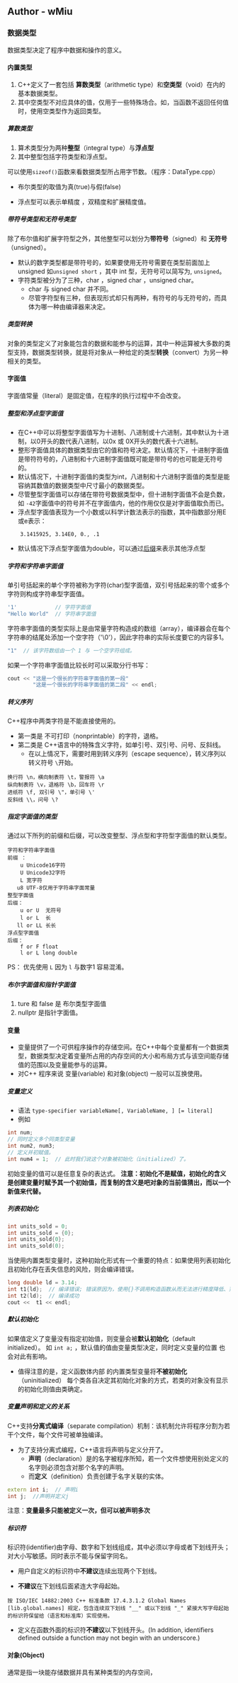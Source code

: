 ## Author - wMiu

### 数据类型
数据类型决定了程序中数据和操作的意义。
#### 内置类型
1. C++定义了一套包括 **算数类型**（arithmetic type）和**空类型**（void）在内的基本数据类型。
2. 其中空类型不对应具体的值，仅用于一些特殊场合。如，当函数不返回任何值时，使用空类型作为返回类型。

##### 算数类型
1. 算术类型分为两种**整型**（integral type）与**浮点型**
2. 其中整型包括字符类型和浮点型。

可以使用`sizeof()`函数来看数据类型所占用字节数。（程序：DataType.cpp）

- 布尔类型的取值为真(true)与假(false)

- 浮点型可以表示单精度 ，双精度和扩展精度值。

##### 带符号类型和无符号类型
除了布尔值和扩展字符型之外，其他整型可以划分为**带符号**（signed）和 **无符号**（unsigned）。
- 默认的数字类型都是带符号的，如果要使用无符号需要在类型前面加上 unsigned 如`unsigned short` ，其中 int 型，无符号可以简写为, `unsigned`。
- 字符类型被分为了三种，char ，signed char ，unsigned char。
   - char 与 signed char 并不同。
   - 尽管字符型有三种，但表现形式却只有两种，有符号的与无符号的，而具体为哪一种由编译器来决定。

##### 类型转换
对象的类型定义了对象能包含的数据和能参与的运算，其中一种运算被大多数的类型支持，数据类型转换，就是将对象从一种给定的类型**转换**（convert）为另一种相关的类型。

#### 字面值
字面值常量（literal）是固定值，在程序的执行过程中不会改变。

##### 整型和浮点型字面值
- 在C++中可以将整型字面值写为十进制、八进制或十六进制，其中默认为十进制，以0开头的数代表八进制，以0x 或 0X开头的数代表十六进制。
- 整形字面值具体的数据类型由它的值和符号决定。默认情况下，十进制字面值是带符符号的，八进制和十六进制字面值既可能是带符号的也可能是无符号的。
- 默认情况下，十进制字面值的类型为int，八进制和十六进制字面值的类型是能容纳其数值的数据类型中尺寸最小的数据类型。
- 尽管整型字面值可以存储在带符号数据类型中，但十进制字面值不会是负数，如 `-42`字面值中的符号并不在字面值内，他的作用仅仅是对字面值取负而已。
- 浮点型字面值表现为一个小数或以科学计数法表示的指数，其中指数部分用E或e表示：
```
    3.1415925, 3.14E0, 0., .1
```
- 默认情况下浮点型字面值为double，可以通过[后缀](#指定字面值的类型)来表示其他浮点型

##### 字符和字符串字面值
单引号括起来的单个字符被称为字符(char)型字面值，双引号括起来的零个或多个字符则构成字符串型字面值。
```C++
'1'            // 字符字面值
"Hello World"  // 字符串字面值
```
字符串字面值的类型实际上是由常量字符构造成的数组（array），编译器会在每个字符串的结尾处添加一个空字符（'\0'），因此字符串的实际长度要它的内容多1。
```C++
"1"  // 该字符数组由一个 1 与 一个空字符组成。
```
如果一个字符串字面值比较长时可以采取分行书写：
```C++
cout << "这是一个很长的字符串字面值的第一段"
        "这是一个很长的字符串字面值的第二段" << endl;
```
##### 转义序列
C++程序中两类字符是不能直接使用的。
- 第一类是 不可打印（nonprintable）的字符，退格。
- 第二类是 C++语言中的特殊含义字符，如单引号、双引号、问号、反斜线。
   - 在以上情况下，需要时用到转义序列（escape sequence），转义序列以转义符号 `\`开始。
```
换行符 \n，横向制表符 \t，警报符 \a
纵向制表符 \v，退格符 \b，回车符 \r
进纸符 \f, 双引号 \"，单引号 \'
反斜线 \\，问号 \?
```
##### 指定字面值的类型
通过以下所列的前缀和后缀，可以改变整型、浮点型和字符型字面值的默认类型。
```
字符和字符串字面值
前缀 ：
    u Unicode16字符
    U Unicode32字符
    L 宽字符
   u8 UTF-8仅用于字符串字面常量
整型字面值
后缀：
    u or U  无符号
    l or L  长
   ll or LL 长长
浮点型字面值
后缀：
    f or F float
    l or L long double
```
PS： 优先使用 `L` 因为 `l` 与数字1 容易混淆。

##### 布尔字面值和指针字面值
1. ture 和 false 是 布尔类型字面值
2. nullptr 是指针字面值。

#### 变量
- 变量提供了一个可供程序操作的存储空间。在C++中每个变量都有一个数据类型，数据类型决定着变量所占用的内存空间的大小和布局方式与该空间能存储值的范围以及变量能参与的运算。
- 对C++ 程序来说 变量(variable) 和对象(object) 一般可以互换使用。

##### 变量定义
- 语法
`type-specifier variableName[, VariableName, ] [= literal]`
- 例如
```C++
int num;
// 同时定义多个同类型变量
int num2, num3;
// 定义并初赋值。
int num4 = 1;  // 此时我们说这个对象被初始化（initialized）了。
```
初始变量的值可以是任意复杂的表达式。
**注意：初始化不是赋值，初始化的含义是创建变量时赋予其一个初始值，而复制的含义是吧对象的当前值猜出，而以一个新值来代替。**

##### 列表初始化
```C++
int units_sold = 0;
int units_sold = {0};
int units_sold{0};
int units_sold(0);
```
当使用内置类型变量时，这种初始化形式有一个重要的特点：如果使用列表初始化且初始化存在丢失信息的风险，则会编译错误。
```C++
long double ld = 3.14;
int t1{ld};  // 编译错误; 错误原因为，使用{}不调用构造函数从而无法进行精度降低、范围变窄等操作。
int t2(ld);  // 编译成功
cout <<  t1 << endl;
```
##### 默认初始化
如果值定义了变量没有指定初始值，则变量会被**默认初始化**（default initialized）。
如 `int a;` ，默认值的值由变量类型决定，同时定义变量的位置 也会对此有影响。
- 值得注意的是，定义函数体内部 的内置类型变量将**不被初始化**（uninitialized）
每个类各自决定其初始化对象的方式，若类的对象没有显示的初始化则值由类确定。

##### 变量声明和定义的关系
C++支持**分离式编译**（separate compilation）机制：该机制允许将程序分割为若干个文件，每个文件可被单独编译。
- 为了支持分离式编程，C++语言将声明与定义分开了。
  - **声明**（declaration）是的名字被程序所知，若一个文件想使用别处定义的名字则必须包含对那个名字的声明。
  - 而**定义**（definition）负责创建于名字关联的实体。
```C++
extern int i;  // 声明i
int j;  //声明并定义j
```
注意：**变量最多只能被定义一次，但可以被声明多次**

##### 标识符
标识符(identifier)由字母、数字和下划线组成，其中必须以字母或者下划线开头；对大小写敏感。同时表示不能与保留字同名。
- 用户自定义的标识符中**不建议**连续出现两个下划线。

- **不建议**在下划线后面紧连大字母起始。

```
按 ISO/IEC 14882:2003 C++ 标准条款 17.4.3.1.2 Global Names [lib.global.names] 规定，包含连续双下划线 "__" 或以下划线 "_" 紧接大写字母起始的标识符保留给（语言和标准库）实现使用。
```

- 定义在函数外面的标识符**不建议**以下划线开头。(In addition, identifiers defined outside a function may not begin with an underscore.)

#### 对象(Object)
通常是指一块能存储数据并具有某种类型的内存空间，

